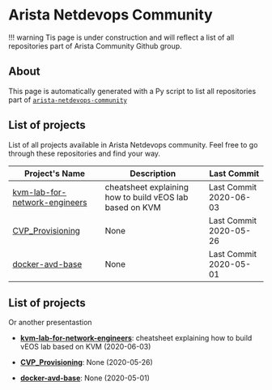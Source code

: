 # Arista Netdevops Community

!!! warning
    Tis page is under construction and will reflect a list of all repositories part of Arista Community Github group.


## About

This page is automatically generated with a Py script to list all repositories part of [`arista-netdevops-community`](https://github.com/arista-netdevops-community)

## List of projects

List of all projects available in Arista Netdevops community. Feel free to go through these repositories and find your way.

|  Project's Name  |  Description  | Last Commit |
|------------------|---------------|-------------|
|  [kvm-lab-for-network-engineers](https://github.com/arista-netdevops-community/kvm-lab-for-network-engineers) |  cheatsheet explaining how to build vEOS lab based on KVM  | Last Commit 2020-06-03 |
|  [CVP_Provisioning](https://github.com/arista-netdevops-community/CVP_Provisioning) |  None  | Last Commit 2020-05-26 |
|  [docker-avd-base](https://github.com/arista-netdevops-community/docker-avd-base) |  None  | Last Commit 2020-05-01 |


## List of projects

Or another presentastion

- __[kvm-lab-for-network-engineers](https://github.com/arista-netdevops-community/kvm-lab-for-network-engineers)__:  cheatsheet explaining how to build vEOS lab based on KVM  (2020-06-03)

- __[CVP_Provisioning](https://github.com/arista-netdevops-community/CVP_Provisioning)__:  None  (2020-05-26)

- __[docker-avd-base](https://github.com/arista-netdevops-community/docker-avd-base)__:  None  (2020-05-01)

